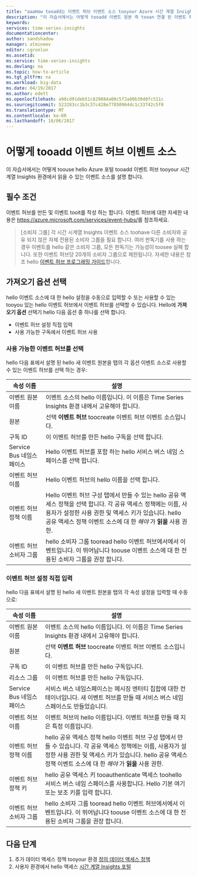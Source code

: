 ```yaml
---
title: "aaaHow tooadd는 이벤트 허브 이벤트 소스 tooyour Azure 시간 계열 Insights 환경 | Microsoft Docs"
description: "이 자습서에서는 어떻게 tooadd 이벤트 원본 즉 tooan 연결 된 이벤트 허브 tooyour 시간 계열 Insights 환경"
keywords: 
services: time-series-insights
documentationcenter: 
author: sandshadow
manager: almineev
editor: cgronlun
ms.assetid: 
ms.service: time-series-insights
ms.devlang: na
ms.topic: how-to-article
ms.tgt_pltfrm: na
ms.workload: big-data
ms.date: 04/19/2017
ms.author: edett
ms.openlocfilehash: a98cd91deb51c829084a00c5f2a80b39d0fc511c
ms.sourcegitcommit: 523283cc1b3c37c428e77850964dc1c33742c5f0
ms.translationtype: MT
ms.contentlocale: ko-KR
ms.lasthandoff: 10/06/2017
---
```

# <a name="how-tooadd-an-event-hub-event-source"></a>어떻게 tooadd 이벤트 허브 이벤트 소스

이 자습서에서는 어떻게 toouse hello Azure 포털 tooadd 이벤트 허브 tooyour 시간 계열 Insights 환경에서 읽을 수 있는 이벤트 소스를 설명 합니다.

## <a name="prerequisites"></a>필수 조건

이벤트 허브를 만든 및 이벤트 tooit를 작성 하는 합니다. 이벤트 허브에 대한 자세한 내용은 <https://azure.microsoft.com/services/event-hubs/>를 참조하세요.

> [소비자 그룹] 각 시간 시계열 Insights 이벤트 소스 toohave 다른 소비자와 공유 되지 않은 자체 전용된 소비자 그룹을 필요 합니다. 여러 판독기를 사용 하는 경우 이벤트를 hello 같은 소비자 그룹, 모든 판독기는 가능성이 toosee 실패 합니다. 또한 이벤트 허브당 20개의 소비자 그룹으로 제한됩니다. 자세한 내용은 참조 hello [이벤트 허브 프로그래밍 가이드](../event-hubs/event-hubs-programming-guide.md)합니다.

## <a name="choose-an-import-option"></a>가져오기 옵션 선택

hello 이벤트 소스에 대 한 hello 설정을 수동으로 입력할 수 또는 사용할 수 있는 tooyou 있는 hello 이벤트 허브에서 이벤트 허브를 선택할 수 있습니다.
Hello에 **가져오기 옵션** 선택기 hello 다음 옵션 중 하나를 선택 합니다.

* 이벤트 허브 설정 직접 입력
* 사용 가능한 구독에서 이벤트 허브 사용

### <a name="select-an-available-event-hub"></a>사용 가능한 이벤트 허브를 선택

hello 다음 표에서 설명 된 hello 새 이벤트 원본을 탭의 각 옵션 이벤트 소스로 사용할 수 있는 이벤트 허브를 선택 하는 경우:

| 속성 이름 | 설명 |
| --- | --- |
| 이벤트 원본 이름 | 이벤트 소스의 hello 이름입니다. 이 이름은 Time Series Insights 환경 내에서 고유해야 합니다.
| 원본 | 선택 **이벤트 허브** toocreate 이벤트 허브 이벤트 소스입니다.
| 구독 ID | 이 이벤트 허브를 만든 hello 구독을 선택 합니다.
| Service Bus 네임스페이스 | Hello 이벤트 허브를 포함 하는 hello 서비스 버스 네임 스페이스를 선택 합니다.
| 이벤트 허브 이름 | Hello 이벤트 허브의 hello 이름을 선택 합니다.
| 이벤트 허브 정책 이름 | Hello 이벤트 허브 구성 탭에서 만들 수 있는 hello 공유 액세스 정책을 선택 합니다. 각 공유 액세스 정책에는 이름, 사용자가 설정한 사용 권한 및 액세스 키가 있습니다. hello 공유 액세스 정책 이벤트 소스에 대 한 *해야* 가 **읽을** 사용 권한.
| 이벤트 허브 소비자 그룹 | hello 소비자 그룹 tooread hello 이벤트 허브에서에서 이벤트입니다. 이 뛰어납니다 toouse 이벤트 소스에 대 한 전용된 소비자 그룹을 권장 합니다.

### <a name="provide-event-hub-settings-manually"></a>이벤트 허브 설정 직접 입력

hello 다음 표에서 설명 된 hello 새 이벤트 원본을 탭의 각 속성 설정을 입력할 때 수동으로:

| 속성 이름 | 설명 |
| --- | --- |
| 이벤트 원본 이름 | 이벤트 소스의 hello 이름입니다. 이 이름은 Time Series Insights 환경 내에서 고유해야 합니다.
| 원본 | 선택 **이벤트 허브** toocreate 이벤트 허브 이벤트 소스입니다.
| 구독 ID | 이 이벤트 허브를 만든 hello 구독입니다.
| 리소스 그룹 | 이 이벤트 허브를 만든 hello 구독입니다.
| Service Bus 네임스페이스 | 서비스 버스 네임스페이스는 메시징 엔터티 집합에 대한 컨테이너입니다. 새 이벤트 허브를 만들 때 서비스 버스 네임스페이스도 만들었습니다.
| 이벤트 허브 이름 | 이벤트 허브의 hello 이름입니다. 이벤트 허브를 만들 때 지은 특정 이름입니다.
| 이벤트 허브 정책 이름 | hello 공유 액세스 정책 hello 이벤트 허브 구성 탭에서 만들 수 있습니다. 각 공유 액세스 정책에는 이름, 사용자가 설정한 사용 권한 및 액세스 키가 있습니다. hello 공유 액세스 정책 이벤트 소스에 대 한 *해야* 가 **읽을** 사용 권한.
| 이벤트 허브 정책 키 | hello 공유 액세스 키 tooauthenticate 액세스 toohello 서비스 버스 네임 스페이스를 사용합니다. Hello 기본 여기 또는 보조 키를 입력 합니다.
| 이벤트 허브 소비자 그룹 | hello 소비자 그룹 tooread hello 이벤트 허브에서에서 이벤트입니다. 이 뛰어납니다 toouse 이벤트 소스에 대 한 전용된 소비자 그룹을 권장 합니다.

## <a name="next-steps"></a>다음 단계

1. 추가 데이터 액세스 정책 tooyour 환경 [정의 데이터 액세스 정책](time-series-insights-data-access.md)
1. 사용자 환경에서 hello 액세스 [시간 계열 Insights 포털](https://insights.timeseries.azure.com)
